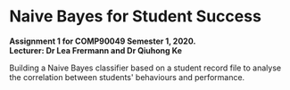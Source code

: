 # Naive Bayes for Student Success
**Assignment 1 for COMP90049 Semester 1, 2020.
<br />Lecturer: Dr Lea Frermann and Dr Qiuhong Ke**

Building a Naive Bayes classifier based on a student record file to analyse the correlation between students' behaviours and performance.
